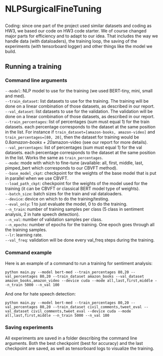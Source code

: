 # NLPSurgicalFineTuning
##
Coding: since one part of the project used similar datasets and coding as HW3, we based our code on HW3 code starter. We of course changed major parts for efficiency and to adapt to our idea. That includes the way we handle data (with dataloaders), the training loop, the saving of the experiments (with tensorboard logger) and other things like the model we build.

## Running a training

### Command line arguments

`--model`: NLP model to use for the training (we used BERT-tiny, mini, small and med).</br>
`--train_dataset`: list datasets to use for the training. The training will be done on a linear combination of those datasets, as described in our report. </br>
`--val_dataset`: list datasets to use for the validation. The validation will be done on a linear combination of those datasets, as described in our report. </br>
`--train_percentages`: list of percentages (sum must equal 1) for the train datasets. each percentage corresponds to the dataset at the same position in the list. For instance if `train_dataset=[amazon-books, amazon-video]` and `train_percentages=[80, 20]`, then the dataset for training would be 0.8*amazon-books + 20*amazon-video (see our report for more details).</br>
`--val_percentages`: list of percentages (sum must equal 1) for the val datasets. each percentage corresponds to the dataset at the same position in the list. Works the same as `train_percentages`. </br>
`--mode`: mode with which to fine-tune (available: all, first, middle, last, pimped_bert which corresponds to our CBVFT method). </br>
`--base_model_ckpt`: checkpoint for the weights of the base model that is put in parallel when we use CBVFT.</br>
`--load_path_ckpt`: checkpoint for the weights of the model used for the training (it can be CBVFT or classical BERT model type of weights).</br>
`--batch_size`: batch sizes for the train and val dataloaders.</br>
`--device`: device on which to do the training/testing.</br>
`--eval_only`: 1 to just evaluate the model, 0 to do the training.</br>
`--n_train`: number of training samples per class (5 class in sentiment analysis, 2 in hate speech detection).</br>
`--n_val`: number of validation samples per class. </br>
`--n_epochs`: number of epochs for the training. One epoch goes through all the training samples. </br>
`--lr`: learning rate. </br>
`--val_freq`: validation will be done every val_freq steps during the training. </br>

### Command example
Here is an example of a command to run a training for sentiment analysis:
```
python main.py --model bert-med --train_percentages 80,20 --val_percentages 80,20 --train_dataset amazon_books --val_dataset amazon_books,amazon_video --device cuda --mode all,last,first,middle --n_train 5000 --n_val 100
```

And one for hate speech detection:
```
python main.py --model bert-med --train_percentages 80,20 --val_percentages 80,20 --train_dataset civil_comments,tweet_eval --val_dataset civil_comments,tweet_eval --device cuda --mode all,last,first,middle --n_train 5000 --n_val 100
```

### Saving experiments
All experiments are saved in a folder describing the command line arguments. Both the best checkpoint (best for accuracy) and the last checkpoint are saved, as well as tensorboard logs to visualize the training.
